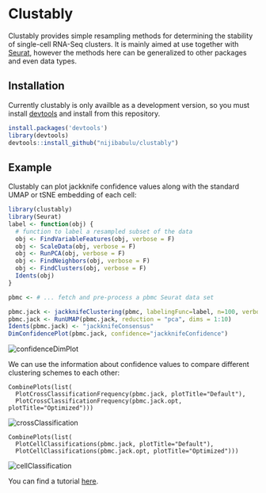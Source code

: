 # Clustably

<!-- badges: start -->
<!-- badges: end -->

Clustably provides simple resampling methods for determining the stability of single-cell RNA-Seq clusters. It is mainly aimed at use together with [Seurat](https://satijalab.org/seurat/), however the methods here can be generalized to other packages and even data types.

## Installation

Currently clustably is only availble as a development version, so you must install [devtools](https://www.r-project.org/nosvn/pandoc/devtools.html) and install from this repository.

``` r
install.packages('devtools')
library(devtools)
devtools::install_github("nijibabulu/clustably")
```

## Example

Clustably can plot jackknife confidence values along with the standard UMAP or tSNE embedding of each cell:

``` r
library(clustably)
library(Seurat)
label <- function(obj) {
  # function to label a resampled subset of the data
  obj <- FindVariableFeatures(obj, verbose = F) 
  obj <- ScaleData(obj, verbose = F) 
  obj <- RunPCA(obj, verbose = F) 
  obj <- FindNeighbors(obj, verbose = F)
  obj <- FindClusters(obj, verbose = F) 
  Idents(obj)
}

pbmc <- # ... fetch and pre-process a pbmc Seurat data set

pbmc.jack <- jackknifeClustering(pbmc, labelingFunc=label, n=100, verbose=T)
pbmc.jack <- RunUMAP(pbmc.jack, reduction = "pca", dims = 1:10)
Idents(pbmc.jack) <- "jackknifeConsensus"
DimConfidencePlot(pbmc.jack, confidence="jackknifeConfidence")
```

![confidenceDimPlot](https://nijibabulu.github.io/clustably/confidenceDimPlot.png)

We can use the information about confidence values to compare different clustering schemes to each other:

```
CombinePlots(list(
  PlotCrossClassificationFrequency(pbmc.jack, plotTitle="Default"),
  PlotCrossClassificationFrequency(pbmc.jack.opt, plotTitle="Optimized")))
```

![crossClassification](https://nijibabulu.github.io/clustably/defaultVsOptClassifications.png)

```
CombinePlots(list(
  PlotCellClassifications(pbmc.jack, plotTitle="Default"),
  PlotCellClassifications(pbmc.jack.opt, plotTitle="Optimized")))
```

![cellClassification](https://nijibabulu.github.io/clustably/defaultVsOptimizedCells.png)

You can find a tutorial [here](https://nijibabulu.github.io/clustably/JackknifeResampling.html).
